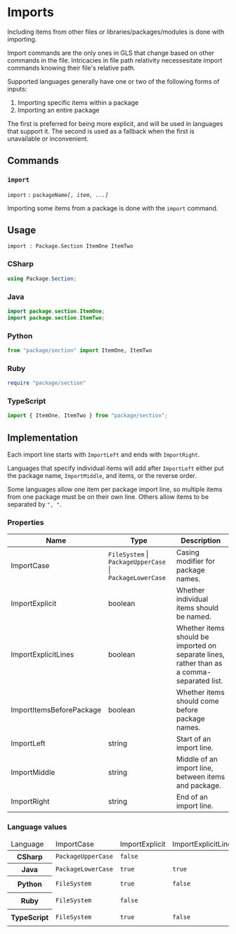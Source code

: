 # Imports

Including items from other files or libraries/packages/modules is done with importing.

Import commands are the only ones in GLS that change based on other commands in the file.
Intricacies in file path relativity necessesitate import commands knowing their file's relative path.

Supported languages generally have one or two of the following forms of inputs:

1. Importing specific items within a package
2. Importing an entire package

The first is preferred for being more explicit, and will be used in languages that support it.
The second is used as a fallback when the first is unavailable or inconvenient. 


## Commands

### `import`

`import` `:` `packageName`*`[, item, ...]`* 

Importing some items from a package is done with the `import` command.


## Usage

```
import : Package.Section ItemOne ItemTwo
```

### CSharp

```csharp
using Package.Section;
```

### Java

```java
import package.section.ItemOne;
import package.section.ItemTwo;
```

### Python

```python
from "package/section" import ItemOne, ItemTwo
```

### Ruby

```ruby
require "package/section"
```

### TypeScript

```typescript
import { ItemOne, ItemTwo } from "package/section";
```


## Implementation

Each import line starts with `ImportLeft` and ends with `ImportRight`.

Languages that specify individual items will add after `ImportLeft` either put the package name, `ImportMiddle`, and items, or the reverse order.

Some languages allow one item per package import line, so multiple items from one package must be on their own line.
Others allow items to be separated by `", "`.


### Properties

<table>
    <thead>
        <th>Name</th>
        <th>Type</th>
        <th>Description</th>
    </thead>
    <tbody>
        <tr>
            <td>ImportCase</td>
            <td><code>FileSystem</code> | <code>PackageUpperCase</code> | <code>PackageLowerCase</code></td>
            <td>Casing modifier for package names.</td>
        </tr>
        <tr>
            <td>ImportExplicit</td>
            <td>boolean</td>
            <td>Whether individual items should be named.</td>
        </tr>
        <tr>
            <td>ImportExplicitLines</td>
            <td>boolean</td>
            <td>Whether items should be imported on separate lines, rather than as a comma-separated list.</td>
        </tr>
        <tr>
            <td>ImportItemsBeforePackage</td>
            <td>boolean</td>
            <td>Whether items should come before package names.</td>
        </tr>
        <tr>
            <td>ImportLeft</td>
            <td>string</td>
            <td>Start of an import line.</td>
        </tr>
        <tr>
            <td>ImportMiddle</td>
            <td>string</td>
            <td>Middle of an import line, between items and package.</td>
        </tr>
        <tr>
            <td>ImportRight</td>
            <td>string</td>
            <td>End of an import line.</td>
        </tr>
    </tbody>
</table>

### Language values

<table>
    <thead>
        <td>Language</td>
        <td>ImportCase</td>
        <td>ImportExplicit</td>
        <td>ImportExplicitLines</td>
        <td>ImportItemsBeforePackage</td>
        <td>ImportLeft</td>
        <td>ImportMiddle</td>
        <td>ImportRight</td>
    </thead>
    <tbody>
        <tr>
            <th>CSharp</th>
            <td><code>PackageUpperCase</code></td>
            <td><code>false</code></td>
            <td></td>
            <td></td>
            <td><code>"using "</code></td>
            <td></td>
            <td><code>";"</code></td>
        </tr>
        <tr>
            <th>Java</th>
            <td><code>PackageLowerCase</code></td>
            <td><code>true</code></td>
            <td><code>true</code></td>
            <td><code>false</code></td>
            <td><code>"import "</code></td>
            <td><code>"."</code></td>
            <td><code>"*;"</code></td>
        </tr>
        <tr>
            <th>Python</th>
            <td><code>FileSystem</code></td>
            <td><code>true</code></td>
            <td><code>false</code></td>
            <td><code>false</code></td>
            <td><code>"from \""</code></td>
            <td><code>"\" import *"</code></td>
            <td><code>""</code></td>
        </tr>
        <tr>
            <th>Ruby</th>
            <td><code>FileSystem</code></td>
            <td><code>false</code></td>
            <td></td>
            <td></td>
            <td><code>"require \""</code></td>
            <td></td>
            <td><code>"\""</code></td>
        </tr>
        <tr>
            <th>TypeScript</th>
            <td><code>FileSystem</code></td>
            <td><code>true</code></td>
            <td><code>false</code></td>
            <td><code>true</code></td>
            <td><code>"import { "</code></td>
            <td><code>" } from \""</code></td>
            <td><code>"\";"</code></td>
        </tr>
    </tbody>
</table>
